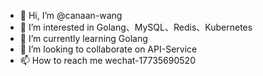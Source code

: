 - 👋 Hi, I’m @canaan-wang
- 👀 I’m interested in Golang、MySQL、Redis、Kubernetes
- 🌱 I’m currently learning Golang
- 💞️ I’m looking to collaborate on API-Service
- 📫 How to reach me wechat-17735690520

<!---
canaan-wang/canaan-wang is a ✨ special ✨ repository because its `README.md` (this file) appears on your GitHub profile.
You can click the Preview link to take a look at your changes.
--->
